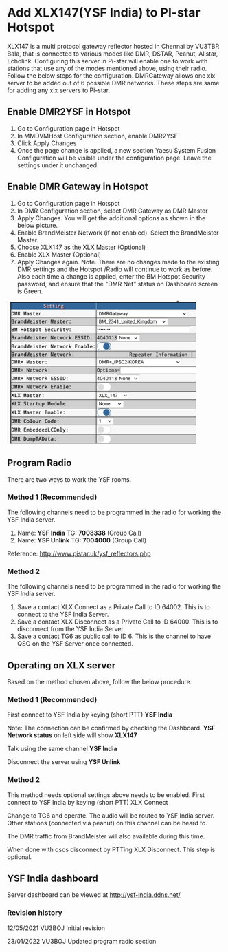 # Add XLX147(YSF India) to PI-star Hotspot

XLX147 is a multi protocol gateway reflector hosted in Chennai by VU3TBR Bala, that is connected to various modes like DMR, DSTAR, Peanut, Allstar, Echolink. Configuring this server in Pi-star will enable one to work with stations that use any of the modes mentioned above, using their radio. Follow the below steps for the configuration. DMRGateway allows one xlx server to be added out of 6 possible DMR networks. These steps are same for adding any xlx servers to Pi-star. 
## Enable DMR2YSF in Hotspot
1. Go to Configuration page in Hotspot 
1. In MMDVMHost Configuration section, enable DMR2YSF
1. Click Apply Changes
1. Once the page change is applied, a new section Yaesu System Fusion Configuration will be visible under the configuration page. Leave the settings under it unchanged.

## Enable DMR Gateway in Hotspot

1. Go to Configuration page in Hotspot 
1. In DMR Configuration section, select DMR Gateway as DMR Master 
1. Apply Changes. You will get the additional options as shown in the below picture. 
1. Enable BrandMeister Network (if not enabled). Select the BrandMeister Master.
1. Choose XLX147 as the XLX Master (Optional)
1. Enable XLX Master (Optional)
1. Apply Changes again. 
Note. There are no changes made to the existing DMR settings and the Hotspot /Radio will continue to work as before. Also each time a change is applied, enter the BM Hotspot Security password, and ensure that the "DMR Net" status on Dashboard screen is Green.
<img src="dmr_gateway_settings.jpg" width="440">

## Program Radio
There are two ways to work the YSF rooms.
### Method 1 (Recommended)
The following channels need to be programmed in the radio for working the YSF India server.
1. Name: __YSF India__ TG: __7008338__ (Group Call)
2. Name: __YSF Unlink__ TG: __7004000__ (Group Call)

Reference: http://www.pistar.uk/ysf_reflectors.php 

### Method 2
The following channels need to be programmed in the radio for working the YSF India server.
1. Save a contact XLX Connect as a Private Call to ID 64002. This is to connect to the YSF India Server. 
1. Save a contact XLX Disconnect as a Private Call to ID 64000. This is to disconnect from the YSF India Server.
1. Save a contact TG6 as public call to ID 6. This is the channel to have QSO on the YSF Server once connected.

## Operating on XLX server
Based on the method chosen above, follow the below procedure.
### Method 1 (Recommended)
First connect to YSF India by keying (short PTT) __YSF India__

Note: The connection can be confirmed by checking the Dashboard. __YSF Network status__ on left side will show __XLX147__

Talk using the same channel __YSF India__

Disconnect the server using __YSF Unlink__
### Method 2
This method needs optional settings above needs to be enabled.
First connect to YSF India by keying (short PTT) XLX Connect

Change to TG6 and operate. The audio will be routed to YSF India server. Other stations (connected via peanut) on this channel can be heard to. 

The DMR traffic from BrandMeister will also available during this time. 

When done with qsos disconnect by PTTing XLX Disconnect. This step is optional.
## YSF India dashboard 
Server dashboard can be viewed at http://ysf-india.ddns.net/

### Revision history
12/05/2021 VU3BOJ Initial revision

23/01/2022 VU3BOJ Updated program radio section
